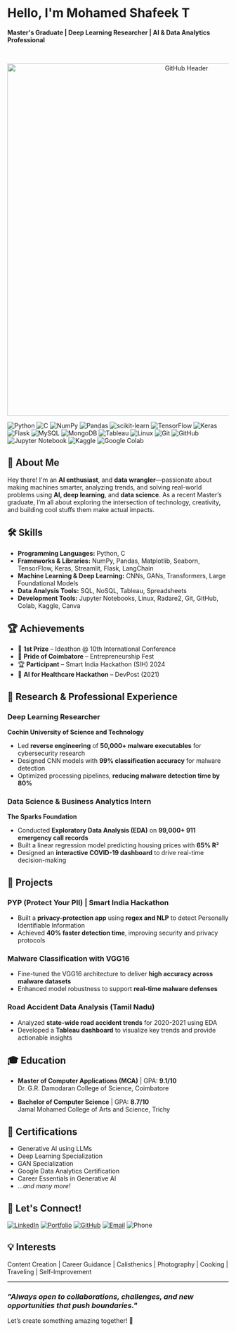 # Hello, I'm Mohamed Shafeek T  

**Master's Graduate | Deep Learning Researcher | AI & Data Analytics Professional**

<br><p align="center">
  <img src="https://img.freepik.com/premium-photo/coder-developing-animated-html5-canvas-dynamic-digital-content-creation_1166177-13875.jpg?size=626&ext=jpg" alt="GitHub Header" width="800" />
</p>

![Python](https://img.shields.io/badge/python-%23333333.svg?style=for-the-badge&logo=python&logoColor=white)
![C](https://img.shields.io/badge/c-%23333333.svg?style=for-the-badge&logo=c&logoColor=white)
![NumPy](https://img.shields.io/badge/numpy-%23333333.svg?style=for-the-badge&logo=numpy&logoColor=white)
![Pandas](https://img.shields.io/badge/pandas-%23333333.svg?style=for-the-badge&logo=pandas&logoColor=white)
![scikit-learn](https://img.shields.io/badge/scikit--learn-%23333333.svg?style=for-the-badge&logo=scikit-learn&logoColor=white)
![TensorFlow](https://img.shields.io/badge/TensorFlow-%23333333.svg?style=for-the-badge&logo=TensorFlow&logoColor=white)
![Keras](https://img.shields.io/badge/Keras-%23333333.svg?style=for-the-badge&logo=Keras&logoColor=white)
![Flask](https://img.shields.io/badge/flask-%23333333.svg?style=for-the-badge&logo=flask&logoColor=white)
![MySQL](https://img.shields.io/badge/mysql-%23333333.svg?style=for-the-badge&logo=mysql&logoColor=white)
![MongoDB](https://img.shields.io/badge/MongoDB-%23333333.svg?style=for-the-badge&logo=mongodb&logoColor=white)
![Tableau](https://img.shields.io/badge/Tableau-%23333333.svg?style=for-the-badge&logo=Tableau&logoColor=white)
![Linux](https://img.shields.io/badge/Linux-%23333333.svg?style=for-the-badge&logo=linux&logoColor=white)
![Git](https://img.shields.io/badge/git-%23333333.svg?style=for-the-badge&logo=git&logoColor=white)
![GitHub](https://img.shields.io/badge/github-%23333333.svg?style=for-the-badge&logo=github&logoColor=white)
![Jupyter Notebook](https://img.shields.io/badge/jupyter-%23333333.svg?style=for-the-badge&logo=jupyter&logoColor=white)
![Kaggle](https://img.shields.io/badge/Kaggle-%23333333.svg?style=for-the-badge&logo=kaggle&logoColor=white)
![Google Colab](https://img.shields.io/badge/Colab-%23333333.svg?style=for-the-badge&logo=googlecolab&logoColor=white)



## 🚀 **About Me**  

Hey there! I'm an **AI enthusiast**, and **data wrangler**—passionate about making machines smarter, analyzing trends, and solving real-world problems using **AI, deep learning**, and **data science**. As a recent Master’s graduate, I’m all about exploring the intersection of technology, creativity, and building cool stuffs them make actual impacts.  


## 🛠 **Skills**  

- **Programming Languages:** Python, C  
- **Frameworks & Libraries:** NumPy, Pandas, Matplotlib, Seaborn, TensorFlow, Keras, Streamlit, Flask, LangChain  
- **Machine Learning & Deep Learning:** CNNs, GANs, Transformers, Large Foundational Models  
- **Data Analysis Tools:** SQL, NoSQL, Tableau, Spreadsheets  
- **Development Tools:** Jupyter Notebooks, Linux, Radare2, Git, GitHub, Colab, Kaggle, Canva



## 🏆 **Achievements**  

- 🥇 **1st Prize** – Ideathon @ 10th International Conference  
- 🏅 **Pride of Coimbatore** – Entrepreneurship Fest  
- 🏆 **Participant** – Smart India Hackathon (SIH) 2024  
- 🏅 **AI for Healthcare Hackathon** – DevPost (2021)  



## 🔬 **Research & Professional Experience**  

### **Deep Learning Researcher**  
**Cochin University of Science and Technology**  
- Led **reverse engineering** of **50,000+ malware executables** for cybersecurity research  
- Designed CNN models with **99% classification accuracy** for malware detection  
- Optimized processing pipelines, **reducing malware detection time by 80%**  

### **Data Science & Business Analytics Intern**  
**The Sparks Foundation**  
- Conducted **Exploratory Data Analysis (EDA)** on **99,000+ 911 emergency call records**  
- Built a linear regression model predicting housing prices with **65% R²**  
- Designed an **interactive COVID-19 dashboard** to drive real-time decision-making  



## 🚀 **Projects**  

### **PYP (Protect Your PII)** | Smart India Hackathon  
- Built a **privacy-protection app** using **regex and NLP** to detect Personally Identifiable Information  
- Achieved **40% faster detection time**, improving security and privacy protocols  

### **Malware Classification with VGG16**  
- Fine-tuned the VGG16 architecture to deliver **high accuracy across malware datasets**  
- Enhanced model robustness to support **real-time malware defenses**  

### **Road Accident Data Analysis (Tamil Nadu)**  
- Analyzed **state-wide road accident trends** for 2020-2021 using EDA  
- Developed a **Tableau dashboard** to visualize key trends and provide actionable insights  



## 🎓 **Education**  

- **Master of Computer Applications (MCA)** | GPA: **9.1/10**  
  Dr. G.R. Damodaran College of Science, Coimbatore  

- **Bachelor of Computer Science** | GPA: **8.7/10**  
  Jamal Mohamed College of Arts and Science, Trichy  



## 🌟 **Certifications**  

- Generative AI using LLMs  
- Deep Learning Specialization  
- GAN Specialization  
- Google Data Analytics Certification  
- Career Essentials in Generative AI  
- *...and many more!*  



## 🤝 Let's Connect!

[![LinkedIn](https://img.shields.io/badge/LinkedIn-%23333333.svg?style=for-the-badge&logo=linkedin&logoColor=white)](https://www.linkedin.com/in/mohamed-shafeek-t)
[![Portfolio](https://img.shields.io/badge/Portfolio-%23333333.svg?style=for-the-badge&logo=firefox&logoColor=white)](https://your-portfolio-url.com)
[![GitHub](https://img.shields.io/badge/GitHub-%23333333.svg?style=for-the-badge&logo=github&logoColor=white)](https://github.com/your-github-username)
[![Email](https://img.shields.io/badge/Email-%23333333.svg?style=for-the-badge&logo=gmail&logoColor=white)](mailto:mohamedshafeekt@gmail.com)
![Phone](https://img.shields.io/badge/📞%20+91%206369313184-%23333333.svg?style=for-the-badge)



## 💡 **Interests**  

Content Creation | Career Guidance | Calisthenics | Photography | Cooking | Traveling | Self-Improvement  

---

### _"Always open to collaborations, challenges, and new opportunities that push boundaries."_  

Let’s create something amazing together! 🚀
